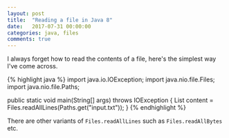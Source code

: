 ```yaml
---
layout: post
title:  "Reading a file in Java 8"
date:   2017-07-31 00:00:00
categories: java, files
comments: true
---
```


I always forget how to read the contents of a file, here's the simplest way I've come across.

{% highlight java %}
import java.io.IOException;
import java.nio.file.Files;
import java.nio.file.Paths;

public static void main(String[] args) throws IOException {
    List<String> content = Files.readAllLines(Paths.get("input.txt"));
}
{% endhighlight %}

There are other variants of `Files.readAllLines` such as `Files.readAllBytes` etc.
